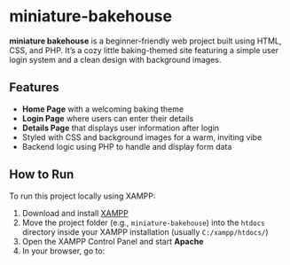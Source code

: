 # miniature-bakehouse

**miniature bakehouse** is a beginner-friendly web project built using HTML, CSS, and PHP. It’s a cozy little baking-themed site featuring a simple user login system and a clean design with background images.

## Features
- **Home Page** with a welcoming baking theme
- **Login Page** where users can enter their details
- **Details Page** that displays user information after login
- Styled with CSS and background images for a warm, inviting vibe
- Backend logic using PHP to handle and display form data

## How to Run

To run this project locally using XAMPP:

1. Download and install [XAMPP](https://www.apachefriends.org/index.html)
2. Move the project folder (e.g., `miniature-bakehouse`) into the `htdocs` directory inside your XAMPP installation (usually `C:/xampp/htdocs/`)
3. Open the XAMPP Control Panel and start **Apache**
4. In your browser, go to:

